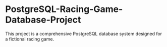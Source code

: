 # PostgreSQL-Racing-Game-Database-Project
This project is a comprehensive PostgreSQL database system designed for a fictional racing game.
